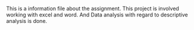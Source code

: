 This is a information file about the assignment.
This project is involved working with excel and word.
And Data analysis with regard to descriptive analysis is done.
